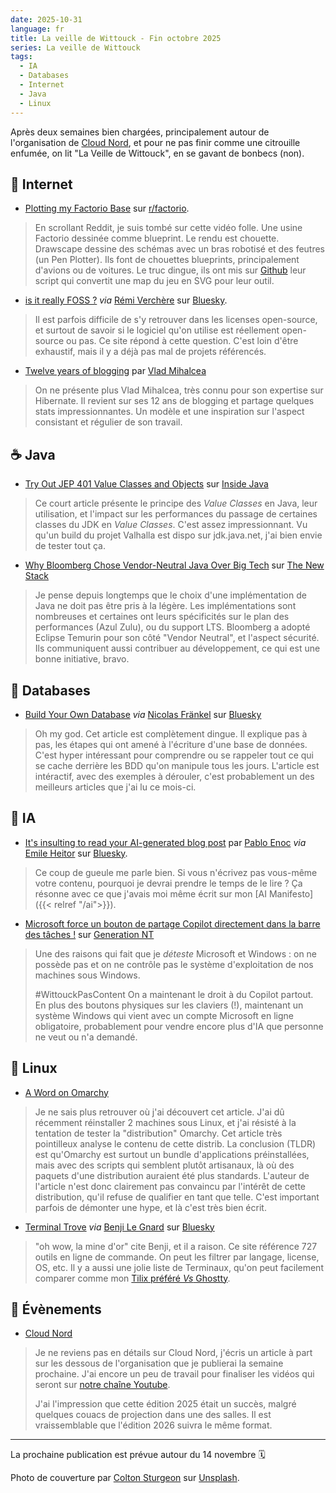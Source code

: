 ```yaml
---
date: 2025-10-31
language: fr
title: La veille de Wittouck - Fin octobre 2025
series: La veille de Wittouck
tags:
  - IA
  - Databases
  - Internet
  - Java
  - Linux
---
```


Après deux semaines bien chargées, principalement autour de l'organisation de [Cloud Nord](https://cloudnord.fr), et pour ne pas finir comme une citrouille enfumée, on lit "La Veille de Wittouck", en se gavant de bonbecs (non).



<!--more-->

## 🛜 Internet

* [Plotting my Factorio Base](https://www.reddit.com/r/factorio/comments/1oh5f3y/plotting_my_factorio_base/) sur [r/factorio](https://www.reddit.com/r/factorio).

> En scrollant Reddit, je suis tombé sur cette vidéo folle. Une usine Factorio dessinée comme blueprint. Le rendu est chouette.
> Drawscape dessine des schémas avec un bras robotisé et des feutres (un Pen Plotter). Ils font de chouettes blueprints, principalement d'avions ou de voitures.
> Le truc dingue, ils ont mis sur [Github](https://github.com/drawscape-labs/drawscape-factorio) leur script qui convertit une map du jeu en SVG pour leur outil.

* [is it really FOSS ?](https://isitreallyfoss.com/) _via_ [Rémi Verchère](https://bsky.app/profile/r.verchere.fr) sur [Bluesky](https://bsky.app/profile/r.verchere.fr/post/3m4ak6lpkhc2x).

> Il est parfois difficile de s'y retrouver dans les licenses open-source, et surtout de savoir si le logiciel qu'on utilise est réellement open-source ou pas. Ce site répond à cette question. C'est loin d'être exhaustif, mais il y a déjà pas mal de projets référencés.

* [Twelve years of blogging](https://vladmihalcea.com/twelve-years-of-blogging/) par [Vlad Mihalcea](https://vladmihalcea.com/)

> On ne présente plus Vlad Mihalcea, très connu pour son expertise sur Hibernate. Il revient sur ses 12 ans de blogging et partage quelques stats impressionnantes. Un modèle et une inspiration sur l'aspect consistant et régulier de son travail.

## ☕ Java

* [Try Out JEP 401 Value Classes and Objects](https://inside.java/2025/10/27/try-jep-401-value-classes/) sur [Inside Java](https://inside.java/)

> Ce court article présente le principe des _Value Classes_ en Java, leur utilisation, et l'impact sur les performances du passage de certaines classes du JDK en _Value Classes_.
> C'est assez impressionnant. Vu qu'un build du projet Valhalla est dispo sur jdk.java.net, j'ai bien envie de tester tout ça.

* [Why Bloomberg Chose Vendor-Neutral Java Over Big Tech](https://thenewstack.io/why-bloomberg-chose-vendor-neutral-java-over-big-tech/) sur [The New Stack](https://thenewstack.io/)

> Je pense depuis longtemps que le choix d'une implémentation de Java ne doit pas être pris à la légère. Les implémentations sont nombreuses et certaines ont leurs spécificités sur le plan des performances (Azul Zulu), ou du support LTS.
> Bloomberg a adopté Eclipse Temurin pour son côté "Vendor Neutral", et l'aspect sécurité. Ils communiquent aussi contribuer au développement, ce qui est une bonne initiative, bravo.

## 💾 Databases

* [Build Your Own Database](https://www.nan.fyi/database) _via_ [Nicolas Fränkel](https://bsky.app/profile/frankel.ch) sur [Bluesky](https://bsky.app/profile/frankel.ch/post/3m3zrvi4nl22n)

> Oh my god. Cet article est complètement dingue. Il explique pas à pas, les étapes qui ont amené à l'écriture d'une base de données. C'est hyper intéressant pour comprendre ou se rappeler tout ce qui se cache derrière les BDD qu'on manipule tous les jours.
> L'article est intéractif, avec des exemples à dérouler, c'est probablement un des meilleurs articles que j'ai lu ce mois-ci.

## 🧠 IA

* [It's insulting to read your AI-generated blog post](https://enocc.com/ai/2025/10/24/insulting-ai-writing.html) par [Pablo Enoc](https://enocc.com/about) _via_ [Emile Heitor](https://bsky.app/profile/imil.net) sur [Bluesky](https://bsky.app/profile/imil.net/post/3m46u5i7pbs2l).

> Ce coup de gueule me parle bien. Si vous n'écrivez pas vous-même votre contenu, pourquoi je devrai prendre le temps de le lire ?
> Ça résonne avec ce que j'avais moi même écrit sur mon [AI Manifesto]({{< relref "/ai">}}).

* [Microsoft force un bouton de partage Copilot directement dans la barre des tâches !](https://www.generation-nt.com/actualites/windows-11-copilot-microsoft-ia-taskbar-vision-2062756) sur [Generation NT](https://www.generation-nt.com/)

> Une des raisons qui fait que je *déteste* Microsoft et Windows : on ne possède pas et on ne contrôle pas le système d'exploitation de nos machines sous Windows.
> 
> #WittouckPasContent On a maintenant le droit à du Copilot partout. En plus des boutons physiques sur les claviers (!), maintenant un système Windows qui vient avec un compte Microsoft en ligne obligatoire, probablement pour vendre encore plus d'IA que personne ne veut ou n'a demandé.

## 🐧 Linux

* [A Word on Omarchy](https://マリウス.com/a-word-on-omarchy/)

> Je ne sais plus retrouver où j'ai découvert cet article.
> J'ai dû récemment réinstaller 2 machines sous Linux, et j'ai résisté à la tentation de tester la "distribution" Omarchy. Cet article très pointilleux analyse le contenu de cette distrib.
> La conclusion (TLDR) est qu'Omarchy est surtout un bundle d'applications préinstallées, mais avec des scripts qui semblent plutôt artisanaux, là où des paquets d'une distribution auraient été plus standards.
> L'auteur de l'article n'est donc clairement pas convaincu par l'intérêt de cette distribution, qu'il refuse de qualifier en tant que telle.
> C'est important parfois de démonter une hype, et là c'est très bien écrit.

* [Terminal Trove](https://terminaltrove.com/explore/) _via_ [Benji Le Gnard](https://bsky.app/profile/benjilegnard.bsky.social) sur [Bluesky](https://bsky.app/profile/benjilegnard.bsky.social/post/3lzssminryq2q)

> "oh wow, la mine d'or" cite Benji, et il a raison. Ce site référence 727 outils en ligne de commande. On peut les filtrer par langage, license, OS, etc. Il y a aussi une jolie liste de Terminaux, qu'on peut facilement comparer comme mon [Tilix préféré _Vs_ Ghostty](https://terminaltrove.com/compare/terminals/ghostty-vs-tilix/).

## 🎫 Évènements

* [Cloud Nord](https://cloudnord.fr)
> Je ne reviens pas en détails sur Cloud Nord, j'écris un article à part sur les dessous de l'organisation que je publierai la semaine prochaine.
J'ai encore un peu de travail pour finaliser les vidéos qui seront sur [notre chaîne Youtube](https://www.youtube.com/playlist?list=PLVQhat0Bx0WB-fhbbQ0bQkhfTLAZIU2IU).
> 
> J'ai l'impression que cette édition 2025 était un succès, malgré quelques couacs de projection dans une des salles.
Il est vraissemblable que l'édition 2026 suivra le même format.

---

La prochaine publication est prévue autour du 14 novembre 🗓️

Photo de couverture par [Colton Sturgeon](https://unsplash.com/@coltonsturgeon?utm_source=unsplash&utm_medium=referral&utm_content=creditCopyText) sur [Unsplash](https://unsplash.com/photos/close-up-of-pumpkin-near-wall-EFQlS6SL9uw?utm_source=unsplash&utm_medium=referral&utm_content=creditCopyText).
